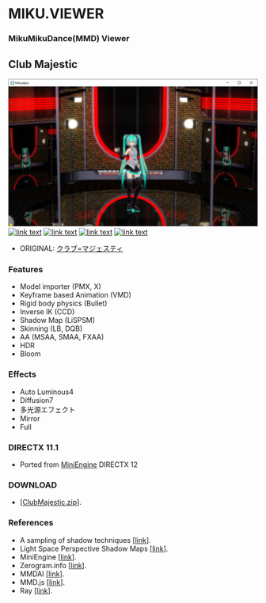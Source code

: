 MIKU.VIEWER
===========

### MikuMikuDance(MMD) Viewer ##

## Club Majestic
[![link text](./Screenshots/ClubMajestic.jpg)](https://youtu.be/BZ52loTWcMw)
[![link text](./Screenshots/Mirror_s.jpg)](https://raw.githubusercontent.com/newpolaris/Mikudayo/ClubMajestic/Screenshots/Mirror.jpg)
[![link text](./Screenshots/HDR_s.jpg)](https://raw.githubusercontent.com/newpolaris/Mikudayo/ClubMajestic/Screenshots/HDR.jpg)
[![link text](./Screenshots/Rimlight_s.jpg)](https://raw.githubusercontent.com/newpolaris/Mikudayo/ClubMajestic/Screenshots/Rimlight.jpg)
[![link text](./Screenshots/Physics_s.jpg)](https://raw.githubusercontent.com/newpolaris/Mikudayo/ClubMajestic/Screenshots/Physics.jpg)
- ORIGINAL: [クラブ=マジェスティ](https://www.youtube.com/watch?v=Zh3CS6xtS3A)

### Features
- Model importer (PMX, X)
- Keyframe based Animation (VMD)
- Rigid body physics (Bullet)
- Inverse IK (CCD)
- Shadow Map (LiSPSM)
- Skinning (LB, DQB)
- AA (MSAA, SMAA, FXAA)
- HDR
- Bloom

### Effects
- Auto Luminous4
- Diffusion7
- 多光源エフェクト
- Mirror
- Full

### DIRECTX 11.1
- Ported from [MiniEngine](https://github.com/Microsoft/DirectX-Graphics-Samples/) DIRECTX 12

### DOWNLOAD
- \[[ClubMajestic.zip](https://raw.githubusercontent.com/newpolaris/Mikudayo/ClubMajestic/Achive/ClubMajestic.zip)\]. 

### References
* A sampling of shadow techniques \[[link](https://mynameismjp.wordpress.com/)\].
* Light Space Perspective Shadow Maps \[[link](https://www.cg.tuwien.ac.at/research/vr/lispsm/)\].
* MiniEngine \[[link](https://github.com/Microsoft/DirectX-Graphics-Samples/)\].
* Zerogram.info \[[link](http://zerogram.info)\].
* MMDAI \[[link](https://github.com/hkrn/MMDAI)\].
* MMD.js \[[link](https://github.com/edvakf/MMD.js)\].
* Ray \[[link](https://github.com/ray-cast/ray)\].